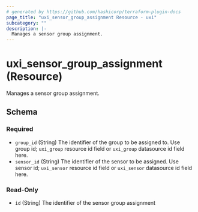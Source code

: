 ```yaml
---
# generated by https://github.com/hashicorp/terraform-plugin-docs
page_title: "uxi_sensor_group_assignment Resource - uxi"
subcategory: ""
description: |-
  Manages a sensor group assignment.
---
```


# uxi_sensor_group_assignment (Resource)

Manages a sensor group assignment.



<!-- schema generated by tfplugindocs -->
## Schema

### Required

- `group_id` (String) The identifier of the group to be assigned to. Use group id; `uxi_group` resource id field or `uxi_group` datasource id field here.
- `sensor_id` (String) The identifier of the sensor to be assigned. Use sensor id; `uxi_sensor` resource id field or `uxi_sensor` datasource id field here.

### Read-Only

- `id` (String) The identifier of the sensor group assignment

